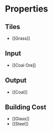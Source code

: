 # Properties
## Tiles
- [[Grass]]

## Input
- [[Coal Ore]]

## Output
- [[Coal]]

## Building Cost
- [[Glass]]
- [[Steel]]